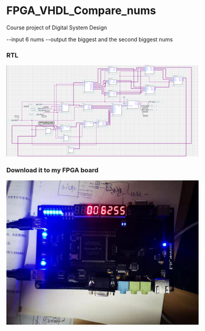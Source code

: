 # FPGA_VHDL_Compare_nums

Course project of Digital System Design

--input 6 nums
--output the biggest and the second biggest nums

### RTL

![image](https://github.com/LY4C49/FPGA_VHDL_Compare_nums/blob/main/RTL.png)

### Download it to my FPGA board
![image](https://github.com/LY4C49/FPGA_VHDL_Compare_nums/blob/main/FPGA.jpg)
